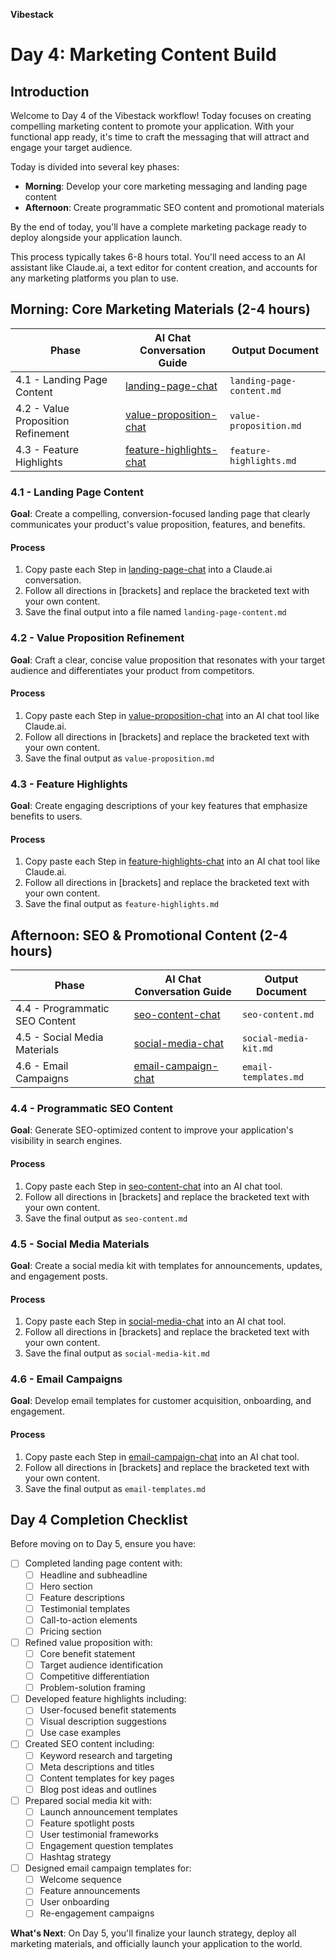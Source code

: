 **Vibestack**

# Day 4: Marketing Content Build

## Introduction
Welcome to Day 4 of the Vibestack workflow! Today focuses on creating compelling marketing content to promote your application. With your functional app ready, it's time to craft the messaging that will attract and engage your target audience.

Today is divided into several key phases:
- **Morning**: Develop your core marketing messaging and landing page content
- **Afternoon**: Create programmatic SEO content and promotional materials

By the end of today, you'll have a complete marketing package ready to deploy alongside your application launch.

This process typically takes 6-8 hours total. You'll need access to an AI assistant like Claude.ai, a text editor for content creation, and accounts for any marketing platforms you plan to use.

## Morning: Core Marketing Materials (2-4 hours)

| Phase | AI Chat Conversation Guide | Output Document |
|-------|-----------------|-----------------|
| 4.1 - Landing Page Content | [landing-page-chat](4.1-landing-page-chat.md) | `landing-page-content.md` |
| 4.2 - Value Proposition Refinement | [value-proposition-chat](4.2-value-proposition-chat.md) | `value-proposition.md` |
| 4.3 - Feature Highlights | [feature-highlights-chat](4.3-feature-highlights-chat.md) | `feature-highlights.md` |

### 4.1 - Landing Page Content

**Goal**: Create a compelling, conversion-focused landing page that clearly communicates your product's value proposition, features, and benefits.

#### Process
1. Copy paste each Step in [landing-page-chat](4.1-landing-page-chat.md) into a Claude.ai conversation.
2. Follow all directions in [brackets] and replace the bracketed text with your own content.
3. Save the final output into a file named `landing-page-content.md`

### 4.2 - Value Proposition Refinement

**Goal**: Craft a clear, concise value proposition that resonates with your target audience and differentiates your product from competitors.

#### Process
1. Copy paste each Step in [value-proposition-chat](4.2-value-proposition-chat.md) into an AI chat tool like Claude.ai.
2. Follow all directions in [brackets] and replace the bracketed text with your own content.
3. Save the final output as `value-proposition.md`

### 4.3 - Feature Highlights

**Goal**: Create engaging descriptions of your key features that emphasize benefits to users.

#### Process
1. Copy paste each Step in [feature-highlights-chat](4.3-feature-highlights-chat.md) into an AI chat tool like Claude.ai.
2. Follow all directions in [brackets] and replace the bracketed text with your own content.
3. Save the final output as `feature-highlights.md`

## Afternoon: SEO & Promotional Content (2-4 hours)

| Phase | AI Chat Conversation Guide | Output Document |
|-------|-----------------|-----------------|
| 4.4 - Programmatic SEO Content | [seo-content-chat](4.4-seo-content-chat.md) | `seo-content.md` |
| 4.5 - Social Media Materials | [social-media-chat](4.5-social-media-chat.md) | `social-media-kit.md` |
| 4.6 - Email Campaigns | [email-campaign-chat](4.6-email-campaign-chat.md) | `email-templates.md` |

### 4.4 - Programmatic SEO Content

**Goal**: Generate SEO-optimized content to improve your application's visibility in search engines.

#### Process
1. Copy paste each Step in [seo-content-chat](4.4-seo-content-chat.md) into an AI chat tool.
2. Follow all directions in [brackets] and replace the bracketed text with your own content.
3. Save the final output as `seo-content.md`

### 4.5 - Social Media Materials

**Goal**: Create a social media kit with templates for announcements, updates, and engagement posts.

#### Process
1. Copy paste each Step in [social-media-chat](4.5-social-media-chat.md) into an AI chat tool.
2. Follow all directions in [brackets] and replace the bracketed text with your own content.
3. Save the final output as `social-media-kit.md`

### 4.6 - Email Campaigns

**Goal**: Develop email templates for customer acquisition, onboarding, and engagement.

#### Process
1. Copy paste each Step in [email-campaign-chat](4.6-email-campaign-chat.md) into an AI chat tool.
2. Follow all directions in [brackets] and replace the bracketed text with your own content.
3. Save the final output as `email-templates.md`

## Day 4 Completion Checklist

Before moving on to Day 5, ensure you have:

- [ ] Completed landing page content with:
  - [ ] Headline and subheadline
  - [ ] Hero section
  - [ ] Feature descriptions
  - [ ] Testimonial templates
  - [ ] Call-to-action elements
  - [ ] Pricing section

- [ ] Refined value proposition with:
  - [ ] Core benefit statement
  - [ ] Target audience identification
  - [ ] Competitive differentiation
  - [ ] Problem-solution framing

- [ ] Developed feature highlights including:
  - [ ] User-focused benefit statements
  - [ ] Visual description suggestions
  - [ ] Use case examples

- [ ] Created SEO content including:
  - [ ] Keyword research and targeting
  - [ ] Meta descriptions and titles
  - [ ] Content templates for key pages
  - [ ] Blog post ideas and outlines

- [ ] Prepared social media kit with:
  - [ ] Launch announcement templates
  - [ ] Feature spotlight posts
  - [ ] User testimonial frameworks
  - [ ] Engagement question templates
  - [ ] Hashtag strategy

- [ ] Designed email campaign templates for:
  - [ ] Welcome sequence
  - [ ] Feature announcements
  - [ ] User onboarding
  - [ ] Re-engagement campaigns

**What's Next**: On Day 5, you'll finalize your launch strategy, deploy all marketing materials, and officially launch your application to the world.
